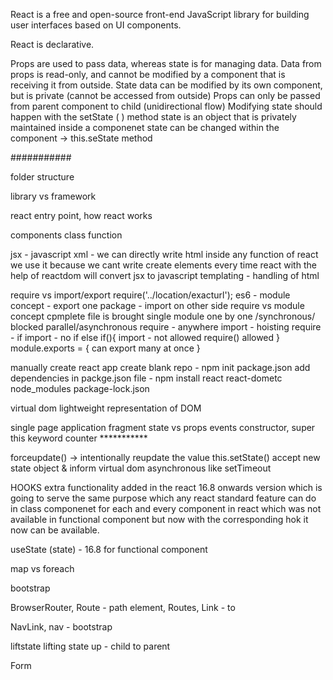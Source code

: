 React is a free and open-source front-end JavaScript library for building user interfaces based on UI components.

React is declarative.



Props are used to pass data,
whereas state is for managing data.
Data from props is read-only, and cannot be modified by a component that is receiving it from outside.
State data can be modified by its own component, but is private (cannot be accessed from outside)
Props can only be passed from parent component to child (unidirectional flow)
Modifying state should happen with the setState ( ) method
state is an object that is privately maintained
inside a componenet 
state can be changed within the component -> this.seState method

###########

folder structure

library vs framework

react entry point, how react works

components
class 
function

jsx - javascript xml - we can directly write html     inside any function of react we use it because we cant write create elements every time
react with the help of reactdom will convert jsx to javascript
templating - handling of html

require vs import/export 
require('../location/exacturl');
es6 - module concept - export one package - import on other side
require                                 vs          module concept
cpmplete file is brought                            single module
one by one /synchronous/ blocked                    parallel/asynchronous
require - anywhere                                  import - hoisting
require - if                                        import - no if else
if(){
    import - not allowed
    require() allowed
}
                                                    module.exports = {
                                                        can export many at once
                                                    }


manually create react app
    create blank repo - npm init
                        package.json
    add dependencies in packge.json file  - npm install react react-dometc
                        node_modules package-lock.json
            

virtual dom
lightweight representation of DOM 


single page application
fragment 
state vs props
events
constructor, super 
this keyword
counter ***********

forceupdate() -> intentionally reupdate the value
this.setState()
 accept new state object & inform virtual dom
 asynchronous like setTimeout

HOOKS 
extra functionality added in the react 16.8 onwards version which is going to serve the same purpose which any react standard feature can do in class componenet
for each and every component in react which was not available in functional component but now with the corresponding hok it now can be available.

useState (state) - 16.8 for functional component

map vs foreach 

bootstrap

BrowserRouter, Route - path element, Routes, Link - to

NavLink, nav - bootstrap

liftstate
lifting state up - child to parent

Form